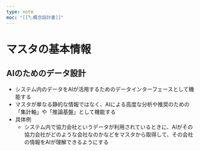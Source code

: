 ```yaml
---
type: note
moc: "[[🏷️概念設計書]]"
---
```



# マスタの基本情報
## AIのためのデータ設計
- システム内のデータをAIが活用するためのデータインターフェースとして機能する
- マスタが単なる静的な情報ではなく、AIによる高度な分析や推奨のための「集計軸」や「推論基盤」として機能する
- 具体例
  - システム内で協力会社というデータが利用されているときに、AIがその協力会社がどのような会社なのかなどをマスタから取得して、その会社の情報をAIが理解できるようにする








